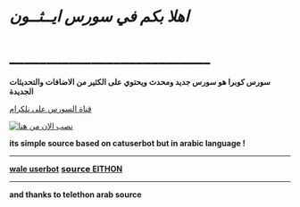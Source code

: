 
# *اهلا بكم في سورس ايــثــون*
# ___________________________

**سورس كوبرا هو سورس جديد ومحدث ويحتوي على الكثير من الاضافات والتحديثات الجديدة**

[قناة السورس على نلكرام](https://t.me/EITHON1)



[![نصب الان من هنا](https://www.herokucdn.com/deploy/button.svg)](https://heroku.com/deploy?template)

**its simple source based on catuserbot but in arabic language !**
__________________________
**[wale userbot](https://t.m)**
**[𝘀𝗼𝘂𝗿𝗰𝗲 EITHON](https://t.me/)**
__________________________
**and thanks to telethon arab source**

